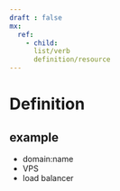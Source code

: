 ```yaml
---
draft : false
mx:
  ref:
    - child:
      list/verb
      definition/resource
---
```


# Definition
## example
- domain:name
- VPS
- load balancer

